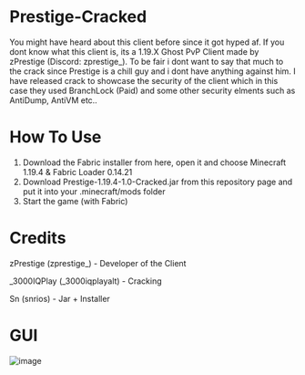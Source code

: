 # Prestige-Cracked
You might have heard about this client before since it got hyped af. If you dont know what this client is, its a 1.19.X Ghost PvP Client made by zPrestige (Discord: zprestige_). To be fair i dont want to say that much to the crack since Prestige is a chill guy and i dont have anything against him. I have released crack to showcase the security of the client which in this case they used BranchLock (Paid) and some other security elments such as AntiDump, AntiVM etc..

# How To Use
1. Download the Fabric installer from here, open it and choose Minecraft 1.19.4 & Fabric Loader 0.14.21
2. Download Prestige-1.19.4-1.0-Cracked.jar from this repository page and put it into your .minecraft/mods folder
3. Start the game (with Fabric)

# Credits
zPrestige (zprestige_) - Developer of the Client

_3000IQPlay (_3000iqplayalt) - Cracking

Sn (snrios) - Jar + Installer

# GUI
![image](https://github.com/3000IQPlay/Prestige-Cracked/assets/75604883/700fe850-e0e8-4940-9f4a-47998d69b9ce)
